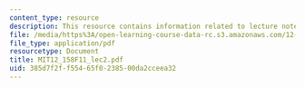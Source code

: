 ```yaml
---
content_type: resource
description: This resource contains information related to lecture notes.
file: /media/https%3A/open-learning-course-data-rc.s3.amazonaws.com/12-158-molecular-biogeochemistry-fall-2011/385d7f2ff55465f0238500da2cceea32_MIT12_158F11_lec2.pdf
file_type: application/pdf
resourcetype: Document
title: MIT12_158F11_lec2.pdf
uid: 385d7f2f-f554-65f0-2385-00da2cceea32
---
```

